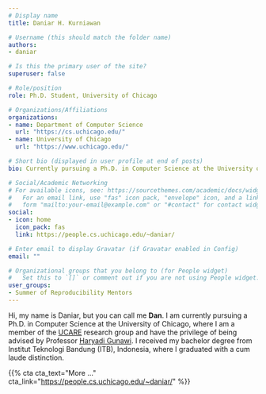 ```yaml
---
# Display name
title: Daniar H. Kurniawan

# Username (this should match the folder name)
authors:
- daniar

# Is this the primary user of the site?
superuser: false

# Role/position
role: Ph.D. Student, University of Chicago

# Organizations/Affiliations
organizations:
- name: Department of Computer Science
  url: "https://cs.uchicago.edu/"
- name: University of Chicago
  url: "https://www.uchicago.edu/"

# Short bio (displayed in user profile at end of posts)
bio: Currently pursuing a Ph.D. in Computer Science at the University of Chicago, member of the UCARE research group, advised by Professor Haryadi Gunawi. 

# Social/Academic Networking
# For available icons, see: https://sourcethemes.com/academic/docs/widgets/#icons
#   For an email link, use "fas" icon pack, "envelope" icon, and a link in the
#   form "mailto:your-email@example.com" or "#contact" for contact widget.
social:
- icon: home
  icon_pack: fas
  link: https://people.cs.uchicago.edu/~daniar/

# Enter email to display Gravatar (if Gravatar enabled in Config)
email: ""

# Organizational groups that you belong to (for People widget)
#   Set this to `[]` or comment out if you are not using People widget.  
user_groups:
- Summer of Reproducibility Mentors
---
```

Hi, my name is Daniar, but you can call me **Dan**. I am currently pursuing a Ph.D. in Computer Science at the University of Chicago, where I am a member of the [UCARE](https://ucare.cs.uchicago.edu/) research group and have the privilege of being advised by Professor [Haryadi Gunawi](http://people.cs.uchicago.edu/~haryadi/). I received my bachelor degree from Institut Teknologi Bandung (ITB), Indonesia, where I graduated with a cum laude distinction. 

{{% cta cta_text="More ..." cta_link="https://people.cs.uchicago.edu/~daniar/" %}}